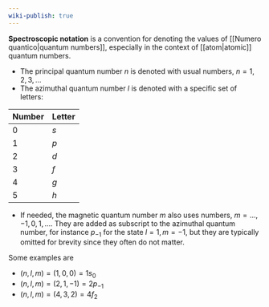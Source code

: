 ```yaml
---
wiki-publish: true
---
```

**Spectroscopic notation** is a convention for denoting the values of [[Numero quantico|quantum numbers]], especially in the context of [[atom|atomic]] quantum numbers.
- The principal quantum number $n$ is denoted with usual numbers, $n=1,2,3,\ldots$
- The azimuthal quantum number $l$ is denoted with a specific set of letters:

| Number | Letter |
| ------ | ------ |
| 0      | $s$    |
| 1      | $p$    |
| 2      | $d$    |
| 3      | $f$    |
| 4      | $g$    |
| 5      | $h$    |

- If needed, the magnetic quantum number $m$ also uses numbers, $m=\ldots,-1,0,1,\ldots$. They are added as subscript to the azimuthal quantum number, for instance $p_{-1}$ for the state $l=1,m=-1$, but they are typically omitted for brevity since they often do not matter.

Some examples are
- $(n,l,m)=(1,0,0)=1s_{0}$
- $(n,l,m)=(2,1,-1)=2p_{-1}$
- $(n,l,m)=(4,3,2)=4f_{2}$
